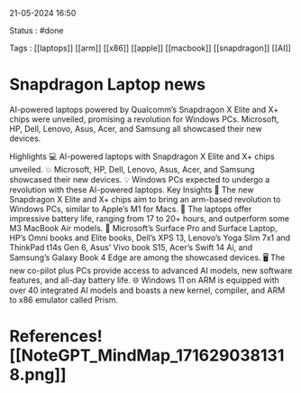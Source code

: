 
21-05-2024 16:50

Status : #done

Tags : [[laptops]] [[arm]] [[x86]] [[apple]] [[macbook]] [[snapdragon]] [[AI]]

# Snapdragon Laptop news

AI-powered laptops powered by Qualcomm’s Snapdragon X Elite and X+ chips were unveiled, promising a revolution for Windows PCs. Microsoft, HP, Dell, Lenovo, Asus, Acer, and Samsung all showcased their new devices.

Highlights
💻 AI-powered laptops with Snapdragon X Elite and X+ chips unveiled.
💥 Microsoft, HP, Dell, Lenovo, Asus, Acer, and Samsung showcased their new devices.
💡 Windows PCs expected to undergo a revolution with these AI-powered laptops.
Key Insights
💪 The new Snapdragon X Elite and X+ chips aim to bring an arm-based revolution to Windows PCs, similar to Apple’s M1 for Macs.
🔋 The laptops offer impressive battery life, ranging from 17 to 20+ hours, and outperform some M3 MacBook Air models.
💼 Microsoft’s Surface Pro and Surface Laptop, HP’s Omni books and Elite books, Dell’s XPS 13, Lenovo’s Yoga Slim 7x1 and ThinkPad t14s Gen 6, Asus’ Vivo book S15, Acer’s Swift 14 Ai, and Samsung’s Galaxy Book 4 Edge are among the showcased devices.
🖥️ The new co-pilot plus PCs provide access to advanced AI models, new software features, and all-day battery life.
🌐 Windows 11 on ARM is equipped with over 40 integrated AI models and boasts a new kernel, compiler, and ARM to x86 emulator called Prism.


# References![[NoteGPT_MindMap_1716290381318.png]]
